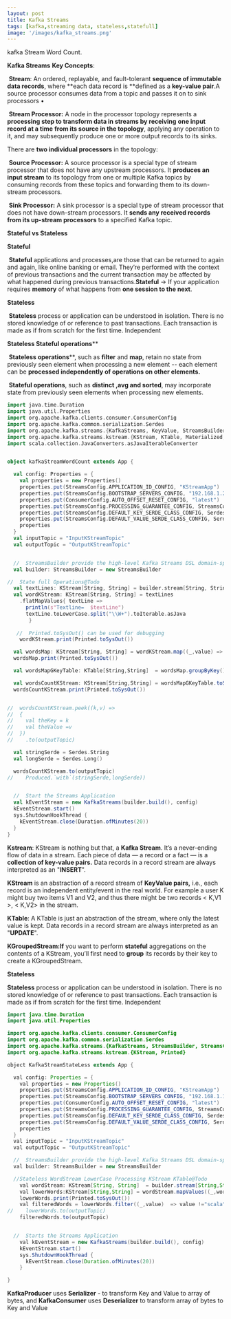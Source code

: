 ```yaml
---
layout: post
title: Kafka Streams
tags: [kafka,streaming data, stateless,statefull]
image: '/images/kafka_streams.png'
---
```


kafka Stream Word Count.

**Kafka Streams** **Key Concepts**:

​	**Stream**: An ordered, replayable, and fault-tolerant **sequence of immutable data records**, where **each data record is **defined as a **key-value pair**.A source processor consumes data from a topic and passes it on to sink processors • 

​	**Stream Processor:** A node in the processor topology represents a **processing step to transform data in streams by receiving** **one input record at a time** **from its source in the topology**, applying any operation to it, and may subsequently produce one or more output records to its sinks.

There are **two individual processors** in the topology:

​	**Source Processor:** A source processor is a special type of stream processor that does not have any upstream processors. It **produces an input stream** to its topology from one or multiple Kafka topics by consuming records from these topics and forwarding them to its down-stream processors.

​	**Sink Processor:** A sink processor is a special type of stream processor that does not have down-stream processors. It **sends any received records from its up-stream processors** to a specified Kafka topic.

**Stateful vs Stateless**

**Stateful**

​	**Stateful** applications and processes,are those that can be returned to again and again, like online banking or email. They’re performed with the context of previous transactions and the current transaction may be affected by what happened during previous transactions.**Stateful** → If your application requires **memory** of what happens from **one session to the next**.

**Stateless**

​	**Stateless** process or application can be understood in isolation. There is no stored knowledge of or reference to past transactions. Each transaction is made as if from scratch for the first time. Independent

**Stateless Stateful operations****

​	**Stateless operations****, such as **filter** and **map**, retain no state from previously seen element when processing a new element -- each element can be **processed independently of operations on other elements.** 

​	**Stateful operations**, such as **distinct ,avg and sorted**, may incorporate state from previously seen elements when processing new elements.

```scala
import java.time.Duration
import java.util.Properties
import org.apache.kafka.clients.consumer.ConsumerConfig
import org.apache.kafka.common.serialization.Serdes
import org.apache.kafka.streams.{KafkaStreams, KeyValue, StreamsBuilder, StreamsConfig}
import org.apache.kafka.streams.kstream.{KStream, KTable, Materialized, Printed, Produced}
import scala.collection.JavaConverters.asJavaIterableConverter


object kafkaStreamWordCount extends App {

  val config: Properties = {
    val properties = new Properties()
    properties.put(StreamsConfig.APPLICATION_ID_CONFIG, "KStreamApp")
    properties.put(StreamsConfig.BOOTSTRAP_SERVERS_CONFIG, "192.168.1.200:9092")
    properties.put(ConsumerConfig.AUTO_OFFSET_RESET_CONFIG, "latest")
    properties.put(StreamsConfig.PROCESSING_GUARANTEE_CONFIG, StreamsConfig.EXACTLY_ONCE)
    properties.put(StreamsConfig.DEFAULT_KEY_SERDE_CLASS_CONFIG, Serdes.String().getClass().getName())
    properties.put(StreamsConfig.DEFAULT_VALUE_SERDE_CLASS_CONFIG, Serdes.String().getClass().getName())
    properties
  }
  val inputTopic = "InputKStreamTopic"
  val outputTopic = "OutputKStreamTopic"


  //  StreamsBuilder provide the high-level Kafka Streams DSL domain-specific language to specify a Kafka Streams topology.
  val builder: StreamsBuilder = new StreamsBuilder

//  State full Operations@Todo
  val textLines: KStream[String, String] = builder.stream[String, String](inputTopic)
  val wordKStream: KStream[String, String] = textLines
    .flatMapValues{ textLine =>
      println(s"Textline=  $textLine")
      textLine.toLowerCase.split("\\W+").toIterable.asJava
       }
    
   //  Printed.toSysOut() can be used for debugging
    wordKStream.print(Printed.toSysOut())

  val wordsMap: KStream[String, String] = wordKStream.map((_,value) => new KeyValue[String,String](value,value))
  wordsMap.print(Printed.toSysOut())

  val wordsMapGKeyTable: KTable[String,String]  = wordsMap.groupByKey().count() .mapValues(value => value.toString())

  val wordsCountKStream: KStream[String,String] = wordsMapGKeyTable.toStream()
  wordsCountKStream.print(Printed.toSysOut())


//  wordsCountKStream.peek((k,v) =>
//  {
//    val theKey = k
//    val theValue =v
//  })
//    .to(outputTopic)

  val stringSerde = Serdes.String
  val longSerde = Serdes.Long()

  wordsCountKStream.to(outputTopic)
//    Produced.`with`(stringSerde,longSerde))


  //  Start the Streams Application
  val kEventStream = new KafkaStreams(builder.build(), config)
  kEventStream.start()
  sys.ShutdownHookThread {
    kEventStream.close(Duration.ofMinutes(20))
  }
}

```

**Kstream**: KStream is nothing but that, a **Kafka Stream**. It’s a never-ending flow of data in a stream. Each piece of data — a record or a fact — is a **collection of key-value pairs.** Data records in a record stream are always interpreted as an "**INSERT**".

**KStream** is an abstraction of a record stream of **KeyValue pairs,** i.e., each record is an independent entity/event in the real world. For example a user K might buy two items V1 and V2, and thus there might be two records < K,V1 >, < K,V2> in the stream.

**KTable**: A KTable is just an abstraction of the stream, where only the latest value is kept. Data records in a record stream are always interpreted as an "**UPDATE**".

**KGroupedStream:If** you want to perform **stateful** aggregations on the contents of a KStream, you’ll first need to **group** its records by their key to create a KGroupedStream.



**Stateless**

**Stateless** process or application can be understood in isolation. There is no stored knowledge of or reference to past transactions. Each transaction is made as if from scratch for the first time. Independent

```java
import java.time.Duration
import java.util.Properties

import org.apache.kafka.clients.consumer.ConsumerConfig
import org.apache.kafka.common.serialization.Serdes
import org.apache.kafka.streams.{KafkaStreams, StreamsBuilder, StreamsConfig}
import org.apache.kafka.streams.kstream.{KStream, Printed}

object KafkaStreamStateLess extends App {

  val config: Properties = {
    val properties = new Properties()
    properties.put(StreamsConfig.APPLICATION_ID_CONFIG, "KStreamApp")
    properties.put(StreamsConfig.BOOTSTRAP_SERVERS_CONFIG, "192.168.1.131:32770")
    properties.put(ConsumerConfig.AUTO_OFFSET_RESET_CONFIG, "latest")
    properties.put(StreamsConfig.PROCESSING_GUARANTEE_CONFIG, StreamsConfig.EXACTLY_ONCE)
    properties.put(StreamsConfig.DEFAULT_KEY_SERDE_CLASS_CONFIG, Serdes.String().getClass)
    properties.put(StreamsConfig.DEFAULT_VALUE_SERDE_CLASS_CONFIG, Serdes.String().getClass)
    properties
  }
  val inputTopic = "InputKStreamTopic"
  val outputTopic = "OutputKStreamTopic"

  //  StreamsBuilder provide the high-level Kafka Streams DSL domain-specific language to specify a Kafka Streams topology.
  val builder: StreamsBuilder = new StreamsBuilder

  //Stateless WordStream LowerCase Processing KStream KTable@Todo
    val wordStream: KStream[String, String]  = builder.stream[String,String](inputTopic)
    val lowerWords:KStream[String,String] = wordStream.mapValues((_,words) => words.toLowerCase)
    lowerWords.print(Printed.toSysOut())
    val filteredWords = lowerWords.filter((_,value)  => value !="scala")
//    lowerWords.to(outputTopic)
    filteredWords.to(outputTopic)


  //  Starts the Streams Application
    val kEventStream = new KafkaStreams(builder.build(), config)
    kEventStream.start()
    sys.ShutdownHookThread {
      kEventStream.close(Duration.ofMinutes(20))
    }

}

```



**KafkaProducer** uses **Serializer** - to transform Key and Value to array of bytes, and **KafkaConsumer** uses **Deserializer** to transform array of bytes to Key and Value
